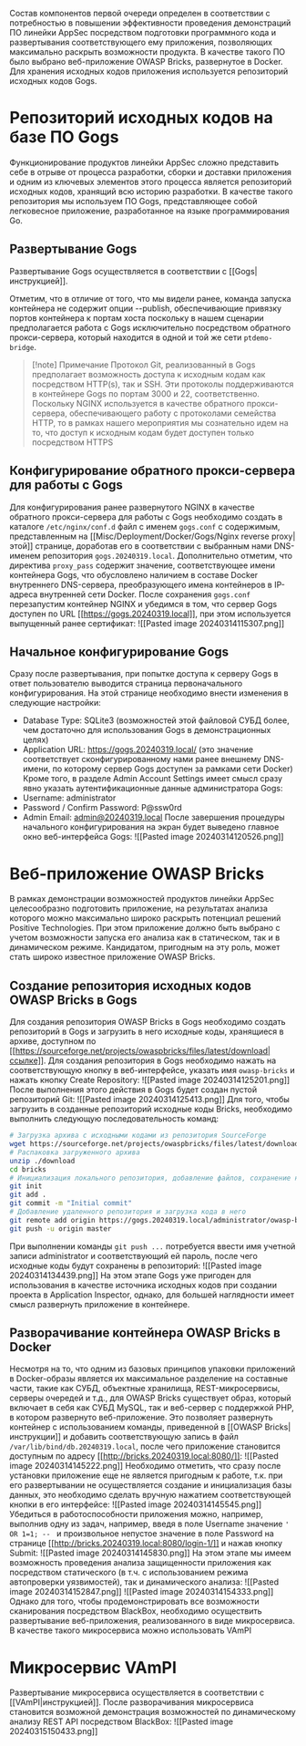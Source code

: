 Состав компонентов первой очереди определен в соответствии с потребностью в повышении эффективности проведения демонстраций ПО линейки AppSec посредством подготовки программного кода и развертывания соответствующего ему приложения, позволяющих максимально раскрыть возможности продукта. В качестве такого ПО было выбрано веб-приложение OWASP Bricks, развернутое в Docker. Для хранения исходных кодов приложения используется репозиторий исходных кодов Gogs.
# Репозиторий исходных кодов на базе ПО Gogs
Функционирование продуктов линейки AppSec сложно представить себе в отрыве от процесса разработки, сборки и доставки приложения и одним из ключевых элементов этого процесса является репозиторий исходных кодов, хранящий всю историю разработки. В качестве такого репозитория мы используем ПО Gogs, представляющее собой легковесное приложение, разработанное на языке программирования Go.
## Развертывание Gogs
Развертывание Gogs осуществляется в соответствии с [[Gogs|инструкцией]].

Отметим, что в отличие от того, что мы видели ранее, команда запуска контейнера не содержит опции --publish, обеспечивающие привязку портов контейнера к портам хоста поскольку в нашем сценарии предполагается работа с Gogs исключительно посредством обратного прокси-сервера, который находится в одной и той же сети `ptdemo-bridge`.
> [!note] Примечание
> Протокол Git, реализованный в Gogs предполагает возможность доступа к исходным кодам как посредством HTTP(s), так и SSH. Эти протоколы поддерживаются в контейнере Gogs по портам 3000 и 22, соответственно. Поскольку NGINX используется в качестве обратного прокси-сервера, обеспечивающего работу с протоколами семейства HTTP, то в рамках нашего мероприятия мы сознательно идем на то, что доступ к исходным кодам будет доступен только посредством HTTPS
## Конфигурирование обратного прокси-сервера для работы с Gogs
Для конфигурирования ранее развернутого NGINX в качестве обратного прокси-сервера для работы с Gogs необходимо создать в каталоге `/etc/nginx/conf.d` файл с именем `gogs.conf` с содержимым, представленным на [[Misc/Deployment/Docker/Gogs/Nginx reverse proxy|этой]] странице, доработав его в соответствии с выбранным нами DNS-именем репозитория `gogs.20240319.local`.
Дополнительно отметим, что директива `proxy_pass` содержит значение, соответствующее имени контейнера Gogs, что обусловлено наличием в составе Docker внутреннего DNS-сервера, преобразующего имена контейнеров в IP-адреса внутренней сети Docker.
После сохранения `gogs.conf` перезапустим контейнер NGINX и убедимся в том, что сервер Gogs доступен по URL [[https://gogs.20240319.local]], при этом используется выпущенный ранее сертификат:
![[Pasted image 20240314115307.png]]
## Начальное конфигурирование Gogs
Сразу после развертывания, при попытке доступа к серверу Gogs в ответ пользователю выводится страница первоначального конфигурирования. На этой странице необходимо внести изменения в следующие настройки:
- Database Type: SQLite3 (возможностей этой файловой СУБД более, чем достаточно для использования Gogs в демонстрационных целях)
- Application URL: https://gogs.20240319.local/ (это значение соответствует сконфигурированному нами ранее внешнему DNS-имени, по которому сервер Gogs доступен за рамками сети Docker)
Кроме того, в разделе Admin Account Settings имеет смысл сразу явно указать аутентификационные данные администратора Gogs:
- Username: administrator
- Password / Confirm Password: P@ssw0rd
- Admin Email: admin@20240319.local
После завершения процедуры начального конфигурирования на экран будет выведено главное окно веб-интерфейса Gogs:
![[Pasted image 20240314120526.png]]
# Веб-приложение OWASP Bricks
В рамках демонстрации возможностей продуктов линейки AppSec целесообразно подготовить приложение, на результатах анализа которого можно максимально широко раскрыть потенциал решений Positive Technologies. При этом приложение должно быть выбрано с учетом возможности запуска его анализа как в статическом, так и в динамическом режиме. Кандидатом, пригодным на эту роль, может стать широко известное приложение OWASP Bricks.
## Создание репозитория исходных кодов OWASP Bricks в Gogs
Для создания репозитория OWASP Bricks в Gogs необходимо создать репозиторий в Gogs и загрузить в него исходные коды, хранящиеся в архиве, доступном по [[https://sourceforge.net/projects/owaspbricks/files/latest/download|ссылке]]. 
Для создания репозитория в Gogs необходимо нажать на соответствующую кнопку в веб-интерфейсе, указать имя `owasp-bricks` и нажать кнопку Create Repository:
![[Pasted image 20240314125201.png]]
После выполнения этого действия в Gogs будет создан пустой репозиторий Git:
![[Pasted image 20240314125413.png]]
Для того, чтобы загрузить в созданные репозиторий исходные коды Bricks, необходимо выполнить следующую последовательность команд:
``` bash
# Загрузка архива с исходными кодами из репозитория SourceForge
wget https://sourceforge.net/projects/owaspbricks/files/latest/download
# Распаковка загруженного архива
unzip ./download
cd bricks
# Инициализация локального репозитория, добавление файлов, сохранение начальной версии
git init
git add .
git commit -m "Initial commit"
# Добавление удаленного репозитория и загрузка кода в него
git remote add origin https://gogs.20240319.local/administrator/owasp-bricks.git
git push -u origin master
```
При выполнении команды `git push ...` потребуется ввести имя учетной записи administrator и соответствующий ей пароль, после чего исходные коды будут сохранены в репозиторий:
![[Pasted image 20240314134439.png]]
На этом этапе Gogs уже пригоден для использования в качестве источника исходных кодов при создании проекта в Application Inspector, однако, для большей наглядности имеет смысл развернуть приложение в контейнере.
## Разворачивание контейнера OWASP Bricks в Docker
Несмотря на то, что одним из базовых принципов упаковки приложений в Docker-образы является их максимальное разделение на составные части, такие как СУБД, объектные хранилища, REST-микросервисы, серверы очередей и т.д., для OWASP Bricks существует образ, который включает в себя как СУБД MySQL, так и веб-сервер с поддержкой PHP, в котором развернуто веб-приложение. Это позволяет развернуть контейнер с использованием команды, приведенной в [[OWASP Bricks|инструкции]] и добавить соответствующую запись в файл `/var/lib/bind/db.20240319.local`,  после чего приложение становится доступным по адресу [[http://bricks.20240319.local:8080/]]:
![[Pasted image 20240314145222.png]]
Необходимо отметить, что сразу после установки приложение еще не является пригодным к работе, т.к. при его развертывании не осуществляется создание и инициализация базы данных, это необходимо сделать вручную нажатием соответствующей кнопки в его интерфейсе:
![[Pasted image 20240314145545.png]]
Убедиться в работоспособности приложения можно, например, выполнив одну из задач, например, введя в поле Username значение `' OR 1=1; -- ` и произвольное непустое значение в поле Password на странице [[http://bricks.20240319.local:8080/login-1/]] и нажав кнопку Submit:
![[Pasted image 20240314145830.png]]
На этом этапе мы имеем возможность проведения анализа защищенности приложения как посредством статического (в т.ч. с использованием режима автопроверки уязвимостей), так и  динамического анализа:
![[Pasted image 20240314152847.png]]
![[Pasted image 20240314154333.png]]
Однако для того, чтобы продемонстрировать все возможности сканирования посредством BlackBox, необходимо осуществить развертывание веб-приложения, реализованного в виде микросервиса. В качестве такого микросервиса можно использовать VAmPI
# Микросервис VAmPI
Развертывание микросервиса осуществляется в соответствии с [[VAmPI|инструкцией]]. После разворачивания микросервиса становится возможной демонстрация возможностей по динамическому анализу REST API посредством BlackBox:
![[Pasted image 20240315150433.png]]